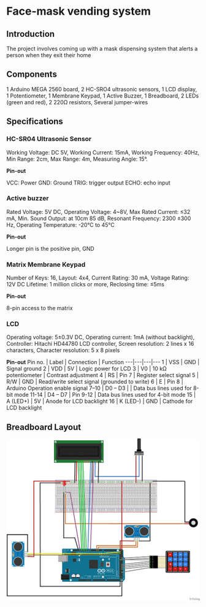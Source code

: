 # Face-mask vending system

## Introduction

The project involves coming up with a mask dispensing system that alerts a person when they exit their home

## Components

1 Arduino MEGA 2560 board,
2 HC-SRO4 ultrasonic sensors,
1 LCD display,
1 Potentiometer,
1 Membrane Keypad,
1 Active Buzzer,
1 Breadboard,
2 LEDs (green and red),
2 220Ω resistors,
Several jumper-wires

## Specifications

### HC-SR04 Ultrasonic Sensor
Working Voltage: DC 5V,
Working Current: 15mA,
Working Frequency: 40Hz,
Min Range: 2cm,
Max Range: 4m,
Measuring Angle: 15°.

**Pin-out**

VCC: Power GND: Ground TRIG: trigger output ECHO: echo input

### Active buzzer
Rated Voltage:	5V DC,
Operating Voltage:	4~8V,
Max Rated Current:	≤32 mA,
Min. Sound Output: at 10cm	85 dB,
Resonant Frequency:	2300 ±300 Hz,
Operating Temperature:	-20°C to 45°C

**Pin-out**

Longer pin is the positive pin, GND

### Matrix Membrane Keypad
Number of Keys:	16, 
Layout:	4x4,
Current Rating:	30 mA,
Voltage Rating:	12V DC
Lifetime:	1 million clicks or more,
Reclosing time:	≤5ms

**Pin-out**

8-pin access to the matrix

### LCD 
Operating voltage:	5±0.3V DC,
Operating current: 1mA (without backlight),
Controller:	Hitachi HD44780 LCD controller,
Screen resolution:	2 lines x 16 characters,
Character resolution:	5 x 8 pixels

**Pin-out**
 Pin no. | Label | Connection	| Function 
---|---|---|---
 1 | VSS | GND | Signal ground 
2 | VDD | 5V | Logic power for LCD 
3	| V0 | 10 kΩ potentiometer |	Contrast adjustment
4	| RS	| Pin 7 | Register select signal
5	| R/W	| GND |	Read/write select signal (grounded to write)
6	| E	| Pin 8 | Arduino	Operation enable signal
7–10 | D0 – D3 |	| Data bus lines used for 8-bit mode
11-14 |	D4 – D7	| Pin 9-12 |	Data bus lines used for 4-bit mode
15 | A (LED+) |	5V | Anode for LCD backlight
16 | K (LED-)	| GND | Cathode for LCD backlight

## Breadboard Layout
![Breadboard layout](Fritzing/Method%20B_bb.jpg)
